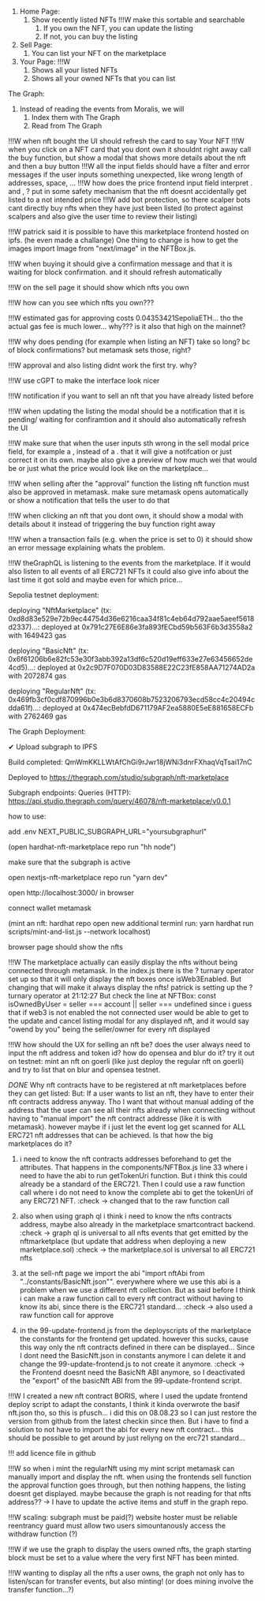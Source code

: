 1. Home Page:
    1. Show recently listed NFTs !!!W make this sortable and searchable
        1. If you own the NFT, you can update the listing
        2. If not, you can buy the listing
2. Sell Page:
    1. You can list your NFT on the marketplace
3. Your Page: !!!W
    1. Shows all your listed NFTs
    2. Shows all your owned NFTs that you can list 

The Graph:
1. Instead of reading the events from Moralis, we will
    1. Index them with The Graph
    2. Read from The Graph

!!!W when nft bought the UI should refresh the card to say Your NFT
!!!W when you click on a NFT card that you dont own it shouldnt right away call the buy function, but show a modal that shows more details about the nft and then a buy button
!!!W all the input fields should have a filter and error messages if the user inputs something unexpected, like wrong length of addresses, space, ... 
!!!W how does the price frontend input field interpret . and , ? put in some safety mechanism that the nft doesnt accidentally get listed to a not intended price
!!!W add bot protection, so there scalper bots cant directly buy nfts when they have just been listed (to protect against scalpers and also give the user time to review their listing)

!!!W patrick said it is possible to have this marketplace frontend hosted on ipfs. (he even made a challange) One thing to change is how to get the images import Image from "next/image" in the NFTBox.js.

!!!W when buying it should give a confirmation message and that it is waiting for block confirmation. and it should refresh automatically

!!!W on the sell page it should show which nfts you own

!!!W how can you see which nfts you own???

!!!W estimated gas for approving costs 0.04353421SepoliaETH... tho the actual gas fee is much lower... why??? is it also that high on the mainnet?

!!!W why does pending (for example when listing an NFT) take so long? bc of block confirmations? but metamask sets those, right? 

!!!W approval and also listing didnt work the first try. why?

!!!W use cGPT to make the interface look nicer

!!!W notification if you want to sell an nft that you have already listed before

!!!W when updating the listing the modal should be a notification that it is pending/ waiting for confiramtion and it should also automatically refresh the UI

!!!W make sure that when the user inputs sth wrong in the sell modal price field, for example a , instead of a . that it will give a notifcation or just correct it on its own. maybe also give a preview of how much wei that would be or just what the price would look like on the marketplace...

!!!W when selling after the "approval" function the listing nft function must also be approved in metamask. make sure metamask opens automatically or show a notification that tells the user to do that

!!!W when clicking an nft that you dont own, it should show a modal with details about it instead of triggering the buy function right away

!!!W when a transaction fails (e.g. when the price is set to 0) it should show an error message explaining whats the problem.

!!!W theGraphQL is listening to the events from the marketplace. If it would also listen to all events of all ERC721 NFTs it could also give info about the last time it got sold and maybe even for which price...


Sepolia testnet deployment:

deploying "NftMarketplace" (tx: 0xd8d83e529e72b9ec44754d36e6216caa34f81c4eb64d792aae5aeef5618d2337)...: deployed at 0x791c27E6E86e3fa893fECbd59b563F6b3d3558a2 with 1649423 gas

deploying "BasicNft" (tx: 0x6f61206b6e82fc53e30f3abb392a13df6c520d19eff633e27e63456652de4cd5)...: deployed at 0x2c9D7F070D03D83588E22C23fE858AA71274AD2a with 2072874 gas

deploying "RegularNft" (tx: 0x469fb3cf0cdf870996b0e3b6d8370608b7523206793ecd58cc4c20494cdda61f)...: deployed at 0x474ecBebfdD671179AF2ea5880E5eE881658ECFb with 2762469 gas

The Graph Deployment:

✔ Upload subgraph to IPFS

Build completed: QmWmKKLLWtAfChGi9rJwr18jWNi3dnrFXhaqVqTsai17nC

Deployed to https://thegraph.com/studio/subgraph/nft-marketplace

Subgraph endpoints:
Queries (HTTP):     https://api.studio.thegraph.com/query/46078/nft-marketplace/v0.0.1




how to use:

add .env NEXT_PUBLIC_SUBGRAPH_URL="yoursubgraphurl"

(open hardhat-nft-marketplace repo
run "hh node")

make sure that the subgraph is active

open nextjs-nft-marketplace repo
run "yarn dev"

open http://localhost:3000/ in browser 

connect wallet metamask

(mint an nft:
hardhat repo open new additional terminl
run: yarn hardhat run scripts/mint-and-list.js --network localhost)

browser page should show the nfts



!!!W
The marketplace actually can easily display the nfts without being connected through metamask.
In the index.js there is the ? turnary operator set up so that it will only display the nft boxes once isWeb3Enabled. But changing that will make it always display the nfts!
patrick is setting up the ? turnary operator at 21:12:27
But check the line at NFTBox: 
const isOwnedByUser = seller === account || seller === undefined
since i guess that if web3 is not enabled the not connected user would be able to get to the update and cancel listing modal for any displayed nft, and it would say "owend by you" being the seller/owner for every nft displayed 




!!!W
how should the UX for selling an nft be? does the user always need to input the nft address and token id? how do opensea and blur do it? try it out on testnet: mint an nft on goerli (like just deploy the regular nft on goerli) and try to list that on blur and opensea testnet.


*DONE* 
Why nft contracts have to be registered at nft marketplaces before they can get listed:
But: If a user wants to list an nft, they have to enter their nft contracts address anyway.
Tho I want that without manual adding of the address that the user can see all their nfts already when connecting without having to "manual import" the nft contract addresse (like it is with metamask). however maybe if i just let the event log get scanned for ALL ERC721 nft addresses that can be achieved. Is that how the big marketplaces do it?

1. i need to know the nft contracts addresses beforehand to get the attributes. That happens in the components/NFTBox.js line 33 where i need to have the abi to run getTokenUri function. But i think this could already be a standard of the ERC721. Then I could use a raw function call where i do not need to know the complete abi to get the tokenUri of any ERC721 NFT.
:check -> changed that to the raw function call

2. also when using graph ql i think i need to know the nfts contracts address, maybe also already in the marketplace smartcontract backend.
:check -> graph ql is universal to all nfts events that get emitted by the nftmarketplace (but update that address when deploying a new marketplace.sol)
:check -> the marketplace.sol is universal to all ERC721 nfts

3. at the sell-nft page we import the abi "import nftAbi from "../constants/BasicNft.json"". everywhere where we use this abi is a problem when we use a different nft collection. But as said before I think i can make a raw function call to every nft contract without having to know its abi, since there is the ERC721 standard...
:check -> also used a raw function call for approve 


4. in the 99-update-frontend.js from the deployscripts of the marketplace the constants for the frontend get updated. however this sucks, cause this way only the nft contracts defined in there can be displayed... 
Since I dont need the BasicNft.json in constants anymore I can delete it and change the 99-update-frontend.js to not create it anymore.
:check -> the Frontend doesnt need the BasicNft ABI anymore, so I deactivated the "export" of the basicNft ABI from the 99-update-frontend script.


!!!W I created a new nft contract BORIS, where I used the update frontend deploy script to adapt the constants, I think it kinda overwrote the basif nft.json tho, so this is pfusch... i did this on 08.08.23 so I can just restore the version from github from the latest checkin since then. But i have to find a solution to not have to import the abi for every new nft contract... this should be possible to get around by just reliyng on the erc721 standard...





!!! add licence file in github




!!!W
so when i mint the regularNft using my mint script metamask can manually import and display the nft. when using the frontends sell function the approval function goes through, but then nothing happens, the listing doesnt get displayed.
maybe because the graph is not reading for that nfts address?? -> I have to update the active items and stuff in the graph repo.


!!!W
scaling:
subgraph must be paid(?)
website hoster must be reliable
reentrancy guard must allow two users simountanously access the withdraw function (?)

!!!W
if we use the graph to display the users owned nfts, the graph starting block must be set to a value where the very first NFT has been minted.

!!!W
wanting to display all the nfts a user owns, the graph not only has to listen/scan for transfer events, but also minting! (or does mining involve the transfer function...?)